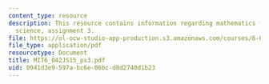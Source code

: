 ```yaml
---
content_type: resource
description: This resource contains information regarding mathematics for computer
  science, assignment 3.
file: https://ol-ocw-studio-app-production.s3.amazonaws.com/courses/6-042j-mathematics-for-computer-science-spring-2015/0941d3e9597abc6e06bcd8d2740d1b23_MIT6_042JS15_ps3.pdf
file_type: application/pdf
resourcetype: Document
title: MIT6_042JS15_ps3.pdf
uid: 0941d3e9-597a-bc6e-06bc-d8d2740d1b23
---
```

